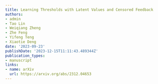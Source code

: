 ```yaml
---
title: Learning Thresholds with Latent Values and Censored Feedback
authors:
- admin
- Tao Lin
- Weiqiang Zheng
- Zhe Feng
- Yifeng Teng
- Xiaotie Deng
date: '2023-09-23'
publishDate: '2023-12-15T11:11:43.489344Z'
publication_types:
- manuscript
links:
- name: arXiv
  url: https://arxiv.org/abs/2312.04653
---
```


